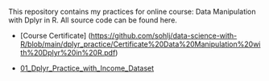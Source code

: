 This repository contains my practices for online course: Data Manipulation with Dplyr in R. All source code can be found here.

* [Course Certificate] (https://github.com/sohlj/data-science-with-R/blob/main/dplyr_practice/Certificate%20Data%20Manipulation%20with%20Dplyr%20in%20R.pdf)

* [01_Dplyr_Practice_with_Income_Dataset](https://rpubs.com/sohlijing/dplyr_practice01)
